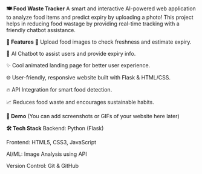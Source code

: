 **🍽️ Food Waste Tracker**
A smart and interactive AI-powered web application to analyze food items and predict expiry by uploading a photo!
This project helps in reducing food wastage by providing real-time tracking with a friendly chatbot assistance.

**🌟 Features**
📸 Upload food images to check freshness and estimate expiry.

🤖 AI Chatbot to assist users and provide expiry info.

✨ Cool animated landing page for better user experience.

🌐 User-friendly, responsive website built with Flask & HTML/CSS.

🔥 API Integration for smart food detection.

📈 Reduces food waste and encourages sustainable habits.

**📸 Demo**
(You can add screenshots or GIFs of your website here later)

**🛠️ Tech Stack**
Backend: Python (Flask)

Frontend: HTML5, CSS3, JavaScript

AI/ML: Image Analysis using API

Version Control: Git & GitHub
